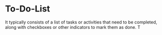 # To-Do-List
 It typically consists of a list of tasks or activities that need to be completed, along with checkboxes or other indicators to mark them as done. T
